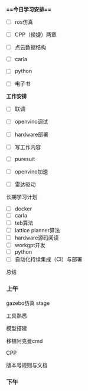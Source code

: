 **==今日学习安排==**

- [ ] ros仿真
- [ ] CPP（侯捷）两章
- [ ] 点云数据结构
- [ ] carla
- [ ] python
- [ ] 电子书

  

**工作安排**

- [ ] 联调
- [ ] openvino调试
- [ ] hardware部署
- [ ] 写工作内容
- [ ] puresuit
- [ ] openvino加速
- [ ] 雷达驱动

  

长期学习计划

- [ ] docker
- [ ] carla
- [ ] teb算法
- [ ] lattice planner算法
- [ ] hardware源码阅读
- [ ] workgpt开发
- [ ] python
- [ ] 自动化持续集成（CI）与部署

总结

### 上午

gazebo仿真 stage

工具熟悉

模型搭建

移植阿克曼cmd

CPP

版本号规则与文档

  

### 下午